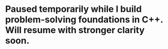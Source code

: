 # Paused temporarily while I build problem-solving foundations in C++. Will resume with stronger clarity soon.

<!--
# go-learning-curve

This repository contains practice scripts and concise learning notes from my Go (Golang) journey.

I’m following official Go resources like [A Tour of Go](https://go.dev/tour/welcome) and [Go by Example](https://gobyexample.com/) as my primary references, but all notes and examples are rewritten in my own words.

> ⚠️ These notes are **not teaching material**. They're made to **help me retain and revisit tricky concepts**, not to explain beginner-level terms. If you're looking for definitions like "What is a slice?" — this isn't the right place.
<!--
## 📘 Topics Covered So Far

| No. | Topic                             |
|-----|-----------------------------------|
| 1   | [Hello World & Setup](01-setup/)  |
| 2   | [Variables and Data Types](02-vars/) |
| 3   | [Functions](03-functions/)        |
| 4   | [Arrays, Slices & Maps](04-collections/) |
| 5   | [Structs & Interfaces](05-structs/) |
| 6   | [Concurrency Basics](06-concurrency/) |
| 7   | [Mini Projects](07-mini-projects/) |
--
## 🧠 About This Repo

- Each topic is in its own folder (e.g., `01`, `02`, etc.), with:
  - A `README.md` summarizing important points.
  - A `Problems/` subfolder containing related practice scripts.
- The goal is to keep both theory and code well organized.
- Notes are intentionally concise, focusing on areas I found tricky or worth revisiting.

## 📌 How to Use This Repo

- Browse by folder/topic.
- Use the topic-level READMEs as quick-reference notes.
- Run the practice scripts locally to solidify your understanding.

## 🤝 Contributions

This is a personal learning project, so I'm **not accepting pull requests right now** — but you're welcome to fork or use it for your own study.

---

Thanks for visiting my repo!  
**I’ll keep updating this as I move through Go.**
-->
